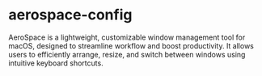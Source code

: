 # aerospace-config
AeroSpace is a lightweight, customizable window management tool for macOS, designed to streamline workflow and boost productivity. It allows users to efficiently arrange, resize, and switch between windows using intuitive keyboard shortcuts. 
